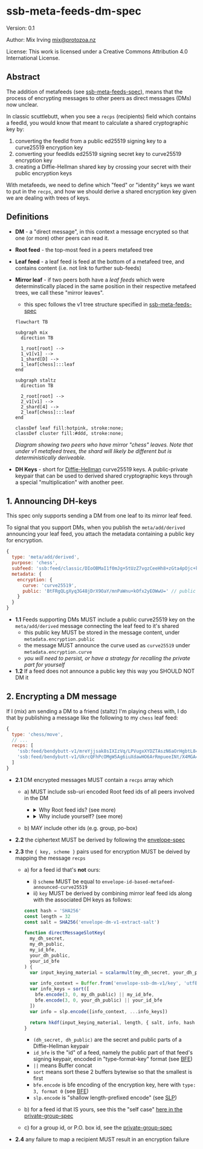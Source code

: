 <!--
SPDX-FileCopyrightText: 2022 Mix Irving

SPDX-License-Identifier: CC-BY-4.0
-->

# ssb-meta-feeds-dm-spec

Version: 0.1

Author: Mix Irving <mix@protozoa.nz>

License: This work is licensed under a Creative Commons Attribution 4.0 International License.

## Abstract

The addition of metafeeds (see [ssb-meta-feeds-spec]), means that the process of encrypting messages
to other peers as direct messages (DMs) now unclear.

In classic scuttlebutt, when you see a `recps` (recipients) field which contains a feedId, you would
know that meant to calculate a shared cryptographic key by:
1. converting the feedId from a public ed25519 signing key to a curve25519 encryption key
2. converting your feedIds ed25519 signing secret key to curve25519 encryption key
3. creating a Diffie-Hellman shared key by crossing your secret with their public encryption keys

With metafeeds, we need to define which "feed" or "identity" keys we want to put in the `recps`, 
and how we should derive a shared encryption key given we are dealing with trees of keys.

## Definitions

- **DM** - a "direct message", in this context a message encrypted so that one (or more) other peers can read it.
- **Root feed** - the top-most feed in a peers metafeed tree
- **Leaf feed** - a leaf feed is feed at the bottom of a metafeed tree, and contains content (i.e. not link to further sub-feeds)
- **Mirror leaf** - if two peers both have a _leaf feeds_ which were determinstically placed in the same position in their respective metafeed trees, we call these "mirror leaves".
    - this spec follows the v1 tree structure specified in [ssb-meta-feeds-spec]

    ```mermaid
    flowchart TB

    subgraph mix
      direction TB

      1_root[root] -->
      1_v1[v1] -->
      1_shard[D] -->
      1_leaf[chess]:::leaf
    end

    subgraph staltz
      direction TB

      2_root[root] -->
      2_v1[v1] -->
      2_shard[4] -->
      2_leaf[chess]:::leaf
    end

    classDef leaf fill:hotpink, stroke:none;
    classDef cluster fill:#ddd, stroke:none;
    ```
    _Diagram showing two peers who have mirror "chess" leaves. Note that under v1 metafeed trees, the shard will likely be different but is deterministically deriveable._



- **DH Keys** - short for [Diffie-Hellman](https://en.wikipedia.org/wiki/Diffie%E2%80%93Hellman_key_exchange) curve25519 keys. A public-private keypair that can be used to derived shared cryptographic keys through a special "multiplication" with another peer.


## 1. Announcing DH-keys

This spec only supports sending a DM from one leaf to its mirror leaf feed.

To signal that you support DMs, when you publish the `meta/add/derived` announcing your leaf feed,
you attach the metadata containing a public key for encryption.

```js
{
  type: 'meta/add/derived',
  purpose: 'chess',
  subfeed: 'ssb:feed/classic/DIoOBMaI1f0mJg+5tUzZ7vgzCeeHh8+zGta4pOjc+k0='
  metadata: {
    encryption: {
      curve: 'curve25519',
      public: 'BtFRgQLgXyq3G48jDrX9OaY/mnPaWnu+kOfx2yEOWwU=' // public DH key
    }
  }
}
```

- **1.1** Feeds supporting DMs MUST include a public curve25519 key on the `meta/add/derived` message connecting the leaf feed to it's shared
    - this public key MUST be stored in the message content, under `metadata.encryption.public`
    - the message MUST announce the curve used as `curve25519` under `metadata.encryption.curve`
    - _you will need to persist, or have a strategy for recalling the private part for yourself_
- **1.2** If a feed does not announce a public key this way you SHOULD NOT DM it


## 2. Encrypting a DM message

If I (mix) am sending a DM to a friend (staltz) I'm playing chess with, I do that by publishing 
a message like the following to my `chess` leaf feed:

```javascript
{
  type: 'chess/move',
  // ...
  recps: [
    'ssb:feed/bendybutt-v1/mreYjjsak8sIXIzVq/LPVugxXYDZTAszN6aOrHgbtL8=', // mix
    'ssb:feed/bendybutt-v1/UkrcQFhPcOMgW5Ag6iuXdawHO6ArRmpueeINt/X4MGA='  // staltz
  ]
}
```

- **2.1** DM encrypted messages MUST contain a `recps` array which
    - a) MUST include ssb-uri encoded Root feed ids of all peers involved in the DM
        - <details>
          <summary>Why Root feed ids? (see more)</summary>
          When referencing another person, we want a unique id, which their Root feed Id is.
          We also want other recipients to be able to know who to replicate if they discover a recipient they don't already have. The Root feed id allows them to more easily do this.
        </details>
        
        - <details>
          <summary>Why include yourself? (see more)</summary>
          For most encrypted message, we want to peers to be able to reply simple by copying 
          the `recps` from the initial message and those should "just work".
          Including `recps` is also a good way to transparently signal who else can open this
          (there may be up to 16 recipients, yourself included)
        </details>
    - b) MAY include other ids (e.g. group, po-box)
    
- **2.2** the ciphertext MUST be derived by following the [envelope-spec]
- **2.3** the `{ key, scheme }` pairs used for encryption MUST be deived by mapping the message `recps`
  - a) for a feed id that's **not** ours:
    - i) `scheme` MUST be equal to `envelope-id-based-metafeed-announced-curve25519`
    - ii) `key` MUST be derived by combining mirror leaf feed ids along with the associated DH keys as follows:
    ```js
    const hash = 'SHA256'
    const length = 32
    const salt = SHA256('envelope-dm-v1-extract-salt')

    function directMessageSlotKey(
      my_dh_secret,
      my_dh_public,
      my_id_bfe,
      your_dh_public,
      your_id_bfe
    ) {
      var input_keying_material = scalarmult(my_dh_secret, your_dh_public)

      var info_context = Buffer.from('envelope-ssb-dm-v1/key', 'utf8')
      var info_keys = sort([
        bfe.encode(3, 0, my_dh_public) || my_id_bfe,
        bfe.encode(3, 0, your_dh_public) || your_id_bfe
      ])
      var info = slp.encode([info_context, ...info_keys])

      return hkdf(input_keying_material, length, { salt, info, hash })
    }
    ```

    - `(dh_secret, dh_public)` are the secret and public parts of a Diffie-Hellman keypair
    - `id_bfe` is the "id" of a feed, namely the public part of that feed's signing keypair, encoded in "type-format-key" format (see [BFE])
    - `||` means Buffer concat
    - `sort` means sort these 2 buffers bytewise so that the smallest is first
    - `bfe.encode` is bfe encoding of the encryption key, here with `type: 3, format 0` (see [BFE])
    - `slp.encode` is "shallow length-prefixed encode" (see [SLP])
  - b) for a feed id that IS yours, see this the "self case" [here in the private-group-spec](https://github.com/ssbc/private-group-spec/blob/master/direct-messages/README.md#b-self-case---mapping-our-own-feed_id-to-recp_key)
  - c) for a group id, or P.O. box id, see the [private-group-spec]

- **2.4** any failure to map a recipient MUST result in an encryption failure 






<!-- Refereneces -->

[ssb-meta-feeds-spec]: https://github.com/ssbc/ssb-meta-feeds-spec
[envelope-spec]: https://github.com/ssbc/envelope-spec
[private-group-spec]: https://github.com/ssbc/private-group-spec
[slp]: https://github.com/ssbc/envelope-spec/blob/master/encoding/slp.md
[bfe]: https://github.com/ssb-ngi-pointer/ssb-bfe-spec
